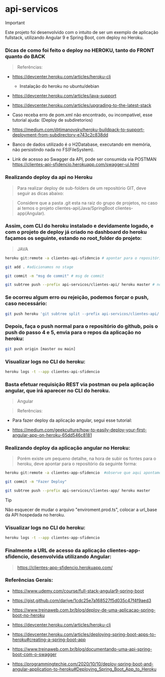 # api-servicos

> [!IMPORTANT]
> Este projeto foi desenvolvido com o intuito de ser um exemplo de aplicação fullstack, utilizando Angular 9 e Spring Boot, com deploy no Heroku.



### Dicas de como foi feito o deploy no HEROKU, tanto do FRONT quanto do BACK

> Referências:   

  - https://devcenter.heroku.com/articles/heroku-cli
     - Instalação do heroku no ubuntu/debian

  - https://devcenter.heroku.com/articles/java-support    

  - https://devcenter.heroku.com/articles/upgrading-to-the-latest-stack   
 
  - Caso receba erro de pom.xml não encontrado, ou incompatível, esse tutorial ajuda: (Deploy de subdiretorios)   

  - https://medium.com/@timanovsky/heroku-buildpack-to-support-deployment-from-subdirectory-e743c2c838dd

  - Banco de dados utilizado é o H2Database, executando em memória, não persistindo nada no FS(FileSystem).

  - Link de acesso ao Swagger da API, pode ser consumida via POSTMAN https://clientes-api-sfidencio.herokuapp.com/swagger-ui.html


### Realizando deploy da api no Heroku

> Para realizar deploy de sub-folders de um repositório GIT, deve seguir as dicas abaixo:

> Considere que a pasta .git esta na raiz do grupo de projetos, no caso ai temos o projeto clientes-api(Java/SpringBoot clientes-app(Angular).

### Assim, com CLI do heroku instalado e devidamente logado, e com o projeto de deploy já criado no dashboard do heroku façamos os seguinte, estando no root_folder do projeto:

> JAVA

```bash
heroku git:remote -a clientes-api-sfidencio # apontar para o repositório criado no dashboard do heroku
```
```bash
git add . #adicionamos no stage
```
```bash
git commit -m "msg de commit" # msg de commit
```
```bash
git subtree push --prefix api-servicos/clientes-api/ heroku master # normal push
```

### Se ocorreu algum erro ou rejeição, podemos forçar o push, caso necessário:

```bash
git push heroku 'git subtree split --prefix api-servicos/clientes-api/ branch':master --force # force push
```

### Depois, faça o push normal para o repositório do github, pois o push do passo 4 e 5, envia para o repos da aplicação no heroku:

```bash 
git push origin [master ou main]
```

### Visualizar logs no CLI do heroku:

```bash
heroku logs -t --app clientes-api-sfidencio
```

### Basta efetuar requisição REST via postman ou pela aplicação angular, que irá aparecer no CLI do heroku.


> Angular

> Referências:
  - Para fazer deploy da aplicação angular, segui esse tutorial:

  - https://medium.com/geekculture/how-to-easily-deploy-your-first-angular-app-on-heroku-65dd546c8181


### Realizando deploy da aplicação angular no Heroku:

> Porém existe um pequeno detalhe, na hora de subir os fontes para o heroku, deve apontar para o repositório da seguinte forma:

```bash
heroku git:remote -a clientes-app-sfidencio  #observe que aqui apontamos pra qual repositório criamos no dashboard do heroku
```
```bash
git commit -m "Fazer Deploy"
```

```bash
git subtree push --prefix api-servicos/clientes-app/ heroku master
```

> [!TIP]
> Não esquecer de mudar o arquivo "enviroment.prod.ts", colocar a url_base da API hospedada no heroku.


### Visualizar logs no CLI do heroku:

```bash
heroku logs -t --app clientes-app-sfidencio
```
 
 
### Finalmente a URL de acesso da aplicação clientes-app-sfidencio, desenvolvida utilizando Angular:

> https://clientes-app-sfidencio.herokuapp.com/



### Referências Gerais:

  - https://www.udemy.com/course/full-stack-angular9-spring-boot

  - https://gist.github.com/dariye/1cdc25e7a168527f5d035c47f4f9aed3

  - https://www.treinaweb.com.br/blog/deploy-de-uma-aplicacao-spring-boot-no-heroku

  - https://devcenter.heroku.com/articles/heroku-cli

  - https://devcenter.heroku.com/articles/deploying-spring-boot-apps-to-heroku#creating-a-spring-boot-app

  - https://www.treinaweb.com.br/blog/documentando-uma-api-spring-boot-com-o-swagger

  - https://programmingtechie.com/2020/10/10/deploy-spring-boot-and-angular-application-to-heroku#Deploying_Spring_Boot_App_to_Heroku
